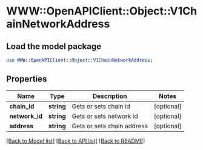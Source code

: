 # WWW::OpenAPIClient::Object::V1ChainNetworkAddress

## Load the model package
```perl
use WWW::OpenAPIClient::Object::V1ChainNetworkAddress;
```

## Properties
Name | Type | Description | Notes
------------ | ------------- | ------------- | -------------
**chain_id** | **string** | Gets or sets chain id | [optional] 
**network_id** | **string** | Gets or sets network id | [optional] 
**address** | **string** | Gets or sets chain address | [optional] 

[[Back to Model list]](../README.md#documentation-for-models) [[Back to API list]](../README.md#documentation-for-api-endpoints) [[Back to README]](../README.md)


